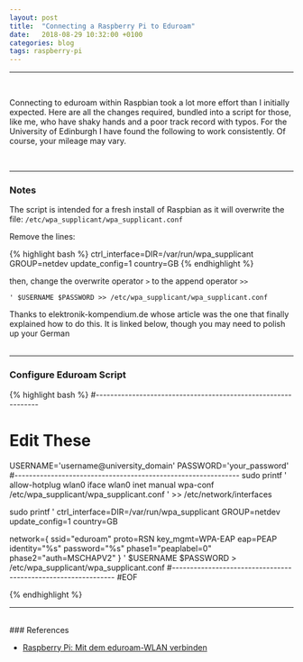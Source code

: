 ```yaml
---
layout: post
title:  "Connecting a Raspberry Pi to Eduroam"
date:   2018-08-29 10:32:00 +0100
categories: blog
tags: raspberry-pi
---
```

***
<br />
<p><span class="firstcharacter">C</span>onnecting to eduroam within Raspbian took a lot more effort than I initially expected. Here are all the changes required, bundled into a script for those, like me, who have shaky hands and a poor track record with typos. For the University of Edinburgh I have found the following to work consistently. Of course, your mileage may vary.</p><br>

***
### Notes

The script is intended for a fresh install of Raspbian as it will overwrite the file: `/etc/wpa_supplicant/wpa_supplicant.conf`

Remove the lines:

{% highlight bash %}
ctrl_interface=DIR=/var/run/wpa_supplicant GROUP=netdev
update_config=1
country=GB
{% endhighlight %}

then, change the overwrite operator `>` to the append operator `>>`

`' $USERNAME $PASSWORD >> /etc/wpa_supplicant/wpa_supplicant.conf`

Thanks to elektronik-kompendium.de whose article was the one that finally explained how to do this. It is linked below, though you may need to polish up your German
<br><br>

***
### Configure Eduroam Script

{% highlight bash %}
#--------------------------------------------------------------
# Edit These
USERNAME='username@university_domain'
PASSWORD='your_password'
#--------------------------------------------------------------
sudo printf '
allow-hotplug wlan0
iface wlan0 inet manual
wpa-conf /etc/wpa_supplicant/wpa_supplicant.conf
' >> /etc/network/interfaces

sudo printf '
ctrl_interface=DIR=/var/run/wpa_supplicant GROUP=netdev
update_config=1
country=GB

network={
   ssid="eduroam"
   proto=RSN
   key_mgmt=WPA-EAP
   eap=PEAP
   identity="%s"
   password="%s"
   phase1="peaplabel=0"
   phase2="auth=MSCHAPV2"
}
' $USERNAME $PASSWORD > /etc/wpa_supplicant/wpa_supplicant.conf
#--------------------------------------------------------------
#EOF

{% endhighlight %}

***
<br />
### References

* [Raspberry Pi: Mit dem eduroam-WLAN verbinden](https://www.elektronik-kompendium.de/sites/raspberry-pi/2205191.htm)
